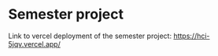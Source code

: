 # Semester project

Link to vercel deployment of the semester project: https://hci-5jqv.vercel.app/
